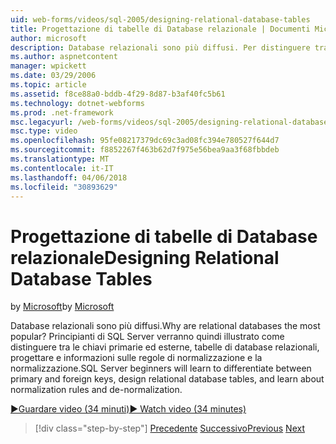 ```yaml
---
uid: web-forms/videos/sql-2005/designing-relational-database-tables
title: Progettazione di tabelle di Database relazionale | Documenti Microsoft
author: microsoft
description: Database relazionali sono più diffusi. Per distinguere tra le chiavi primarie ed esterne, database relazionali di progettazione, verranno illustrato principianti di SQL Server...
ms.author: aspnetcontent
manager: wpickett
ms.date: 03/29/2006
ms.topic: article
ms.assetid: f8ce88a0-bddb-4f29-8d87-b3af40fc5b61
ms.technology: dotnet-webforms
ms.prod: .net-framework
msc.legacyurl: /web-forms/videos/sql-2005/designing-relational-database-tables
msc.type: video
ms.openlocfilehash: 95fe08217379dc69c3ad08fc394e780527f644d7
ms.sourcegitcommit: f8852267f463b62d7f975e56bea9aa3f68fbbdeb
ms.translationtype: MT
ms.contentlocale: it-IT
ms.lasthandoff: 04/06/2018
ms.locfileid: "30893629"
---
```

<a name="designing-relational-database-tables"></a><span data-ttu-id="20be2-104">Progettazione di tabelle di Database relazionale</span><span class="sxs-lookup"><span data-stu-id="20be2-104">Designing Relational Database Tables</span></span>
====================
<span data-ttu-id="20be2-105">by [Microsoft](https://github.com/microsoft)</span><span class="sxs-lookup"><span data-stu-id="20be2-105">by [Microsoft](https://github.com/microsoft)</span></span>

<span data-ttu-id="20be2-106">Database relazionali sono più diffusi.</span><span class="sxs-lookup"><span data-stu-id="20be2-106">Why are relational databases the most popular?</span></span> <span data-ttu-id="20be2-107">Principianti di SQL Server verranno quindi illustrato come distinguere tra le chiavi primarie ed esterne, tabelle di database relazionali, progettare e informazioni sulle regole di normalizzazione e la normalizzazione.</span><span class="sxs-lookup"><span data-stu-id="20be2-107">SQL Server beginners will learn to differentiate between primary and foreign keys, design relational database tables, and learn about normalization rules and de-normalization.</span></span>

[<span data-ttu-id="20be2-108">&#9654;Guardare video (34 minuti)</span><span class="sxs-lookup"><span data-stu-id="20be2-108">&#9654; Watch video (34 minutes)</span></span>](https://channel9.msdn.com/Blogs/ASP-NET-Site-Videos/designing-relational-database-tables)

> [!div class="step-by-step"]
> <span data-ttu-id="20be2-109">[Precedente](more-about-column-data-types-and-other-properties.md)
> [Successivo](manipulating-database-data.md)</span><span class="sxs-lookup"><span data-stu-id="20be2-109">[Previous](more-about-column-data-types-and-other-properties.md)
[Next](manipulating-database-data.md)</span></span>
